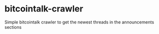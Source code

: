 # bitcointalk-crawler
Simple bitcointalk crawler to get the newest threads in the announcements sections
